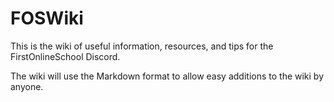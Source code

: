 # FOSWiki
This is the wiki of useful information, resources, and tips for the FirstOnlineSchool Discord.

The wiki will use the Markdown format to allow easy additions to the wiki by anyone.
